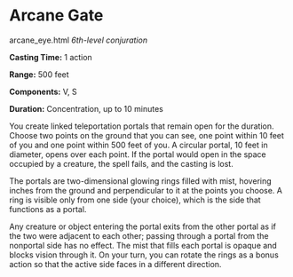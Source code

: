 <title>Arcane Gate</title>

# Arcane Gate

arcane_eye.html
_6th-level conjuration_

**Casting Time:** 1 action

**Range:** 500 feet

**Components:** V, S

**Duration:** Concentration, up to 10 minutes

You create linked teleportation portals that
remain open for the duration. Choose two
points on the ground that you can see, one
point within 10 feet of you and one point
within 500 feet of you. A circular portal, 10
feet in diameter, opens over each point. If
the portal would open in the space occupied
by a creature, the spell fails, and the
casting is lost.

The portals are two-dimensional glowing rings
filled with mist, hovering inches from the
ground and perpendicular to it at the points
you choose. A ring is visible only from one
side (your choice), which is the side that
functions as a portal.

Any creature or object entering the portal
exits from the other portal as if the two
were adjacent to each other; passing through
a portal from the nonportal side has no
effect. The mist that fills each portal is
opaque and blocks vision through it. On your
turn, you can rotate the rings as a bonus
action so that the active side faces in a
different direction.

